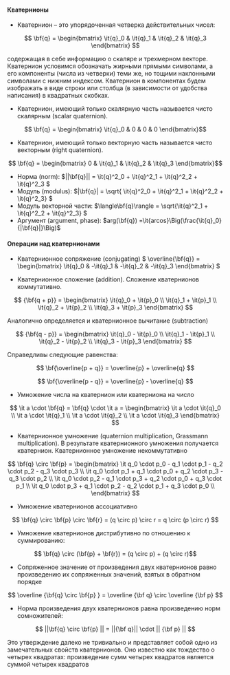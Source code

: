 #### Кватернионы

* Кватернион – это упорядоченная четверка действительных чисел:

$$ \bf{q} = \begin{bmatrix} \it{q}_0 & \it{q}_1 & \it{q}_2 & \it{q}_3 \end{bmatrix}  $$ 

содержащая  в  себе  информацию  о  скаляре  и  трехмерном  векторе. Кватернион условимся обозначать жирными прямыми символами, а его компоненты (числа из четверки) теми же, но тощими наклонными символами с нижним индексом. Кватернион в компонентах будем изображать в виде строки или столбца (в зависимости от удобства написания) в квадратных скобках. 

* Кватернион, имеющий только скалярную часть называется чисто скалярным (scalar quaternion). 

$$ \bf{q} = \begin{bmatrix} \it{q}_0 & 0 & 0 & 0 \end{bmatrix}$$ 

* Кватернион, имеющий только векторную часть называется чисто векторным (right quaternion). 

$$ \bf{q} = \begin{bmatrix} 0 & \it{q}_1 & \it{q}_2 & \it{q}_3 \end{bmatrix}$$ 
* Норма (norm): $||\bf{q}|| =  \it{q}^2_0 + \it{q}^2_1 + \it{q}^2_2 + \it{q}^2_3 $
* Модуль (modulus):  $|\bf{q}| = \sqrt{ \it{q}^2_0 + \it{q}^2_1 + \it{q}^2_2 + \it{q}^2_3} $
* Модуль векторной части: $\langle\bf{q}\rangle = \sqrt{\it{q}^2_1 + \it{q}^2_2 + \it{q}^2_3} $
* Аргумент (argument, phase): $arg(\bf{q}) =\it{arcos}\Big(\frac{\it{q}_0}{|\bf{q}|}\Big)$

#### Операции над кватернионами

* Кватернионное сопряжение (conjugating) $ \overline{\bf{q}} = \begin{bmatrix} \it{q}_0 & -\it{q}_1 & -\it{q}_2 & -\it{q}_3 \end{bmatrix}  $

* Кватернионное  сложение (addition). Сложение кватернионов коммутативно.

$$ {\bf{q + p}} = \begin{bmatrix} \it{q}_0 + \it{p}_0 \\ \it{q}_1 + \it{p}_1 \\ \it{q}_2 + \it{p}_2 \\ \it{q}_3 + \it{p}_3 \end{bmatrix}  $$

Аналогично определяется и кватернионное вычитание (subtraction)

$$ {\bf{q - p}} = \begin{bmatrix} \it{q}_0 - \it{p}_0 \\ \it{q}_1 - \it{p}_1 \\ \it{q}_2 - \it{p}_2 \\ \it{q}_3 - \it{p}_3 \end{bmatrix}  $$

Справедливы следующие равенства: 

$$ \bf{\overline{p + q}} = \overline{p} + \overline{q} $$ 

$$ \bf{\overline{p - q}} = \overline{p} - \overline{q} $$

* Умножение числа на кватернион или кватерниона на число

$$ \it a \cdot \bf{q} = \bf{q} \cdot \it a = \begin{bmatrix} \it a \cdot \it{q}_0 \\ \it a \cdot \it{q}_1 \\ \it a \cdot \it{q}_2 \\ \it a \cdot \it{q}_3 \end{bmatrix}  $$

 * Кватернионное  умножение (quaternion multiplication, Grassmann multiplication). В  результате  кватернионного  умножения  получается  кватернион.  Кватернионное 
умножение  некоммутативно

$$ \bf{q} \circ \bf{p} = 
\begin{bmatrix} 
    \it q_0 \cdot p_0 - q_1 \cdot p_1 - q_2 \cdot p_2 - q_3 \cdot p_3 \\ 
    \it q_0 \cdot p_1 + q_1 \cdot p_0 + q_2 \cdot p_3 - q_3 \cdot p_2 \\ 
    \it q_0 \cdot p_2 - q_1 \cdot p_3 + q_2 \cdot p_0 + q_3 \cdot p_1 \\ 
    \it q_0 \cdot p_3 + q_1 \cdot p_2 - q_2 \cdot p_1 + q_3 \cdot p_0 \\ 
\end{bmatrix}  $$

* Умножение кватернионов ассоциативно

$$ \bf{q} \circ \bf{p} \circ \bf{r} = (q \circ p) \circ r = q \circ (p \circ r) $$

* Умножение кватернионов дистрибутивно по отношению к суммированию:

$$ \bf{q} \circ (\bf{p} + \bf{r}) = (q \circ p) + (q \circ r)$$ 

* Сопряженное значение от произведения двух кватернионов равно произведению их сопряженных значений, взятых в обратном порядке

 $$ \overline {\bf{q} \circ \bf{p} } = \overline {\bf q} \circ \overline {\bf p} $$ 

 * Норма произведения двух кватернионов равна произведению норм сомножителей:

  $$ ||\bf{q} \circ \bf{p} || = ||{\bf q}|| \cdot || {\bf p} || $$ 

  Это утверждение далеко не тривиально и представляет собой одно из замечательных свойств  кватернионов. Оно известно как тождество о четырех квадратах: произведение 
сумм четырех квадратов является суммой четырех квадратов
